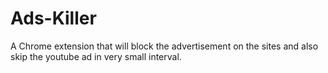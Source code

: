 # Ads-Killer
A Chrome extension that will block the advertisement on the sites and also skip the youtube ad in very small interval.
